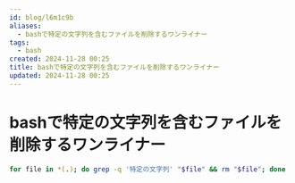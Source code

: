 ```yaml
---
id: blog/l6m1c9b
aliases:
  - bashで特定の文字列を含むファイルを削除するワンライナー
tags:
  - bash
created: 2024-11-28 00:25
title: bashで特定の文字列を含むファイルを削除するワンライナー
updated: 2024-11-28 00:25
---
```


# bashで特定の文字列を含むファイルを削除するワンライナー

```bash
for file in *(.); do grep -q '特定の文字列' "$file" && rm "$file"; done
```
